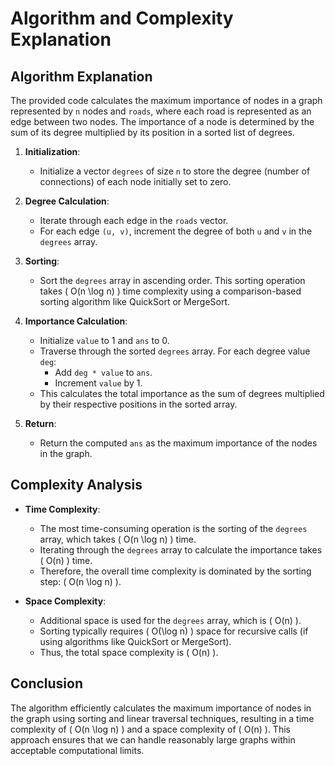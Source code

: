 # Algorithm and Complexity Explanation

## Algorithm Explanation

The provided code calculates the maximum importance of nodes in a graph represented by `n` nodes and `roads`, where each road is represented as an edge between two nodes. The importance of a node is determined by the sum of its degree multiplied by its position in a sorted list of degrees.

1. **Initialization**:
   - Initialize a vector `degrees` of size `n` to store the degree (number of connections) of each node initially set to zero.

2. **Degree Calculation**:
   - Iterate through each edge in the `roads` vector.
   - For each edge `(u, v)`, increment the degree of both `u` and `v` in the `degrees` array.

3. **Sorting**:
   - Sort the `degrees` array in ascending order. This sorting operation takes \( O(n \log n) \) time complexity using a comparison-based sorting algorithm like QuickSort or MergeSort.

4. **Importance Calculation**:
   - Initialize `value` to 1 and `ans` to 0.
   - Traverse through the sorted `degrees` array. For each degree value `deg`:
     - Add `deg * value` to `ans`.
     - Increment `value` by 1.
   - This calculates the total importance as the sum of degrees multiplied by their respective positions in the sorted array.

5. **Return**:
   - Return the computed `ans` as the maximum importance of the nodes in the graph.

## Complexity Analysis

- **Time Complexity**: 
  - The most time-consuming operation is the sorting of the `degrees` array, which takes \( O(n \log n) \) time.
  - Iterating through the `degrees` array to calculate the importance takes \( O(n) \) time.
  - Therefore, the overall time complexity is dominated by the sorting step: \( O(n \log n) \).

- **Space Complexity**:
  - Additional space is used for the `degrees` array, which is \( O(n) \).
  - Sorting typically requires \( O(\log n) \) space for recursive calls (if using algorithms like QuickSort or MergeSort).
  - Thus, the total space complexity is \( O(n) \).

## Conclusion

The algorithm efficiently calculates the maximum importance of nodes in the graph using sorting and linear traversal techniques, resulting in a time complexity of \( O(n \log n) \) and a space complexity of \( O(n) \). This approach ensures that we can handle reasonably large graphs within acceptable computational limits.
